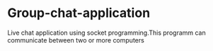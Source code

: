 # Group-chat-application
Live chat application using socket programming.This programm can communicate between two or more computers
